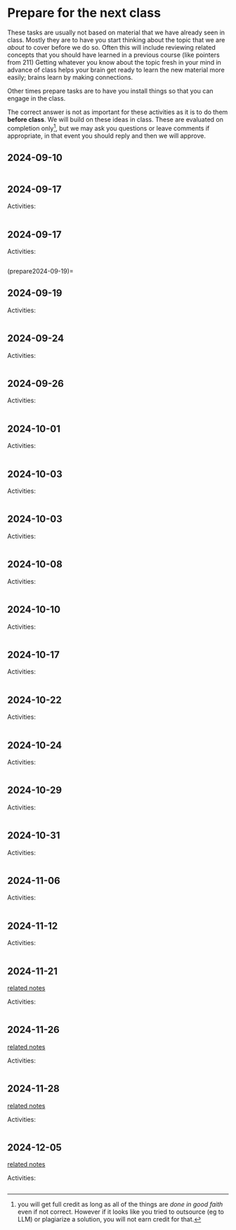 # Prepare for the next class




These tasks are usually not based on material that we have already seen in class.  Mostly they are to have you start thinking about the topic that we are *about* to cover before we do so. Often this will include reviewing related concepts that you should have learned in a previous course (like pointers from 211) Getting whatever you know about the topic fresh in your mind in advance of class helps your brain get ready to learn the new material more easily; brains learn by making connections.

Other times prepare tasks are to have you install things so that you can engage in the class.  

The correct answer is not as important for these activities as it is to do them **before class**.  We will build on these ideas in class. These are evaluated on completion only[^cmplt], but we may ask you questions or leave comments if appropriate, in that event you should reply and then we will approve. 


[^cmplt]: you will get full credit as long as all of the things are *done in good faith* even if not correct. However if it looks like you tried to outsource (eg to LLM) or plagiarize a solution, you will not earn credit for that. 

## 2024-09-10


```{include} ../_review/2024-09-10.md
```
## 2024-09-17


Activities:
```{include} ../_prepare/2024-09-17.md
```
## 2024-09-17


Activities:
```{include} ../_prepare/2024-09-17.md
```
(prepare2024-09-19)=
## 2024-09-19


Activities:
```{include} ../_prepare/2024-09-19.md
```
## 2024-09-24


Activities:
```{include} ../_prepare/2024-09-24.md
```
## 2024-09-26


Activities:
```{include} ../_prepare/2024-09-26.md
```
## 2024-10-01


Activities:
```{include} ../_prepare/2024-10-01.md
```
## 2024-10-03


Activities:
```{include} ../_prepare/2024-10-03.md
```
## 2024-10-03


Activities:
```{include} ../_prepare/2024-10-03.md
```
## 2024-10-08


Activities:
```{include} ../_prepare/2024-10-08.md
```
## 2024-10-10


Activities:
```{include} ../_prepare/2024-10-10.md
```
## 2024-10-17


Activities:
```{include} ../_prepare/2024-10-17.md
```
## 2024-10-22


Activities:
```{include} ../_prepare/2024-10-22.md
```
## 2024-10-24


Activities:
```{include} ../_prepare/2024-10-24.md
```
## 2024-10-29

Activities:
```{include} ../_prepare/2024-10-29.md
```
## 2024-10-31

Activities:
```{include} ../_prepare/2024-10-31.md
```

## 2024-11-06



Activities:
```{include} ../_prepare/2024-11-06.md
```

## 2024-11-12

Activities:
```{include} ../_prepare/2024-11-012.md
```
## 2024-11-21

[related notes](../notes/2024-11-21)

Activities:
```{include} ../_prepare/2024-11-21.md
```
## 2024-11-26

[related notes](../notes/2024-11-26)

Activities:
```{include} ../_prepare/2024-11-26.md
```
## 2024-11-28

[related notes](../notes/2024-11-28)

Activities:
```{include} ../_prepare/2024-11-28.md
```
## 2024-12-05

[related notes](../notes/2024-12-05)

Activities:
```{include} ../_prepare/2024-12-05.md
```
